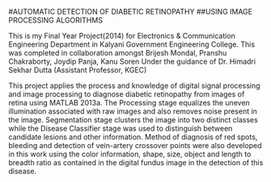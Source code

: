 #AUTOMATIC DETECTION OF DIABETIC RETINOPATHY
##USING IMAGE PROCESSING ALGORITHMS

This is my Final Year Project(2014) for Electronics & Communication Engineering Department in Kalyani Government Engineering College.
This was completed in collaboration amongst Brijesh Mondal, Pranshu Chakraborty, Joydip Panja, Kanu Soren
Under the guidance of Dr. Himadri Sekhar Dutta (Assistant Professor, KGEC)

This project applies the process and knowledge of digital signal processing and image processing to diagnose diabetic retinopathy from images of retina using MATLAB 2013a. The Processing stage equalizes the uneven illumination associated with raw images and also removes noise present in the image. Segmentation stage clusters the image into two distinct classes while the Disease Classifier stage was used to distinguish between candidate lesions and other information. Method of diagnosis of red spots, bleeding and detection of vein-artery crossover points were also developed in this work using the color information, shape, size, object and length to breadth ratio as contained in the digital fundus image in the detection of this disease.
